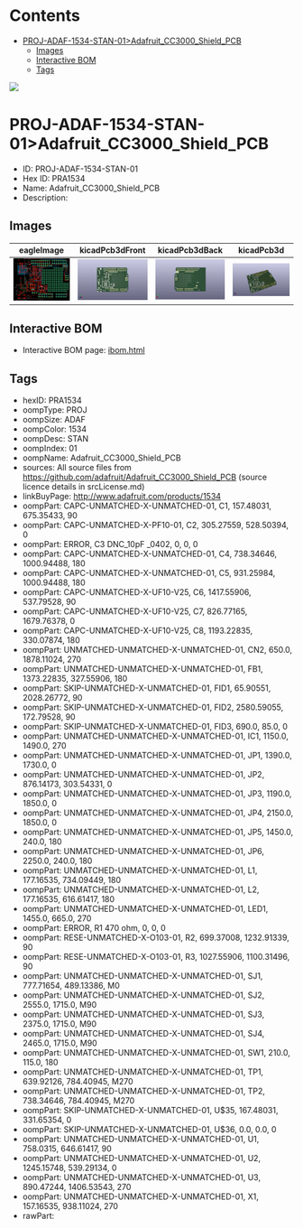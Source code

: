 



Contents
========

* [PROJ-ADAF-1534-STAN-01>Adafruit_CC3000_Shield_PCB](#proj-adaf-1534-stan-01adafruit_cc3000_shield_pcb)
	* [Images](#images)
	* [Interactive BOM](#interactive-bom)
	* [Tags](#tags)
  
![][im]
# PROJ-ADAF-1534-STAN-01>Adafruit_CC3000_Shield_PCB

- ID: PROJ-ADAF-1534-STAN-01
- Hex ID: PRA1534
- Name: Adafruit_CC3000_Shield_PCB
- Description: 

## Images
  
  

|eagleImage|kicadPcb3dFront|kicadPcb3dBack|kicadPcb3d|
| :---: | :---: | :---: | :---: |
|[![eagleImage](eagleImage_140.png)](eagleImage_600.png)|[![kicadPcb3dFront](kicadPcb3dFront_140.png)](kicadPcb3dFront_600.png)|[![kicadPcb3dBack](kicadPcb3dBack_140.png)](kicadPcb3dBack_600.png)|[![kicadPcb3d](kicadPcb3d_140.png)](kicadPcb3d_600.png)|

## Interactive BOM

- Interactive BOM page: [ibom.html](kicad/bom/ibom.html)

## Tags

- hexID: PRA1534
- oompType: PROJ
- oompSize: ADAF
- oompColor: 1534
- oompDesc: STAN
- oompIndex: 01
- oompName: Adafruit_CC3000_Shield_PCB
- sources: All source files from https://github.com/adafruit/Adafruit_CC3000_Shield_PCB (source licence details in srcLicense.md)
- linkBuyPage: http://www.adafruit.com/products/1534
- oompPart: CAPC-UNMATCHED-X-UNMATCHED-01, C1, 157.48031, 675.35433, 90
- oompPart: CAPC-UNMATCHED-X-PF10-01, C2, 305.27559, 528.50394, 0
- oompPart: ERROR, C3 DNC_10pF _0402, 0, 0, 0
- oompPart: CAPC-UNMATCHED-X-UNMATCHED-01, C4, 738.34646, 1000.94488, 180
- oompPart: CAPC-UNMATCHED-X-UNMATCHED-01, C5, 931.25984, 1000.94488, 180
- oompPart: CAPC-UNMATCHED-X-UF10-V25, C6, 1417.55906, 537.79528, 90
- oompPart: CAPC-UNMATCHED-X-UF10-V25, C7, 826.77165, 1679.76378, 0
- oompPart: CAPC-UNMATCHED-X-UF10-V25, C8, 1193.22835, 330.07874, 180
- oompPart: UNMATCHED-UNMATCHED-X-UNMATCHED-01, CN2, 650.0, 1878.11024, 270
- oompPart: UNMATCHED-UNMATCHED-X-UNMATCHED-01, FB1, 1373.22835, 327.55906, 180
- oompPart: SKIP-UNMATCHED-X-UNMATCHED-01, FID1, 65.90551, 2028.26772, 90
- oompPart: SKIP-UNMATCHED-X-UNMATCHED-01, FID2, 2580.59055, 172.79528, 90
- oompPart: SKIP-UNMATCHED-X-UNMATCHED-01, FID3, 690.0, 85.0, 0
- oompPart: UNMATCHED-UNMATCHED-X-UNMATCHED-01, IC1, 1150.0, 1490.0, 270
- oompPart: UNMATCHED-UNMATCHED-X-UNMATCHED-01, JP1, 1390.0, 1730.0, 0
- oompPart: UNMATCHED-UNMATCHED-X-UNMATCHED-01, JP2, 876.14173, 303.54331, 0
- oompPart: UNMATCHED-UNMATCHED-X-UNMATCHED-01, JP3, 1190.0, 1850.0, 0
- oompPart: UNMATCHED-UNMATCHED-X-UNMATCHED-01, JP4, 2150.0, 1850.0, 0
- oompPart: UNMATCHED-UNMATCHED-X-UNMATCHED-01, JP5, 1450.0, 240.0, 180
- oompPart: UNMATCHED-UNMATCHED-X-UNMATCHED-01, JP6, 2250.0, 240.0, 180
- oompPart: UNMATCHED-UNMATCHED-X-UNMATCHED-01, L1, 177.16535, 734.09449, 180
- oompPart: UNMATCHED-UNMATCHED-X-UNMATCHED-01, L2, 177.16535, 616.61417, 180
- oompPart: UNMATCHED-UNMATCHED-X-UNMATCHED-01, LED1, 1455.0, 665.0, 270
- oompPart: ERROR, R1 470 ohm, 0, 0, 0
- oompPart: RESE-UNMATCHED-X-O103-01, R2, 699.37008, 1232.91339, 90
- oompPart: RESE-UNMATCHED-X-O103-01, R3, 1027.55906, 1100.31496, 90
- oompPart: UNMATCHED-UNMATCHED-X-UNMATCHED-01, SJ1, 777.71654, 489.13386, M0
- oompPart: UNMATCHED-UNMATCHED-X-UNMATCHED-01, SJ2, 2555.0, 1715.0, M90
- oompPart: UNMATCHED-UNMATCHED-X-UNMATCHED-01, SJ3, 2375.0, 1715.0, M90
- oompPart: UNMATCHED-UNMATCHED-X-UNMATCHED-01, SJ4, 2465.0, 1715.0, M90
- oompPart: UNMATCHED-UNMATCHED-X-UNMATCHED-01, SW1, 210.0, 115.0, 180
- oompPart: UNMATCHED-UNMATCHED-X-UNMATCHED-01, TP1, 639.92126, 784.40945, M270
- oompPart: UNMATCHED-UNMATCHED-X-UNMATCHED-01, TP2, 738.34646, 784.40945, M270
- oompPart: SKIP-UNMATCHED-X-UNMATCHED-01, U$35, 167.48031, 331.65354, 0
- oompPart: SKIP-UNMATCHED-X-UNMATCHED-01, U$36, 0.0, 0.0, 0
- oompPart: UNMATCHED-UNMATCHED-X-UNMATCHED-01, U1, 758.0315, 646.61417, 90
- oompPart: UNMATCHED-UNMATCHED-X-UNMATCHED-01, U2, 1245.15748, 539.29134, 0
- oompPart: UNMATCHED-UNMATCHED-X-UNMATCHED-01, U3, 890.47244, 1406.53543, 270
- oompPart: UNMATCHED-UNMATCHED-X-UNMATCHED-01, X1, 157.16535, 938.11024, 270
- rawPart: 



[im]: kicadPcb3d_450.png
